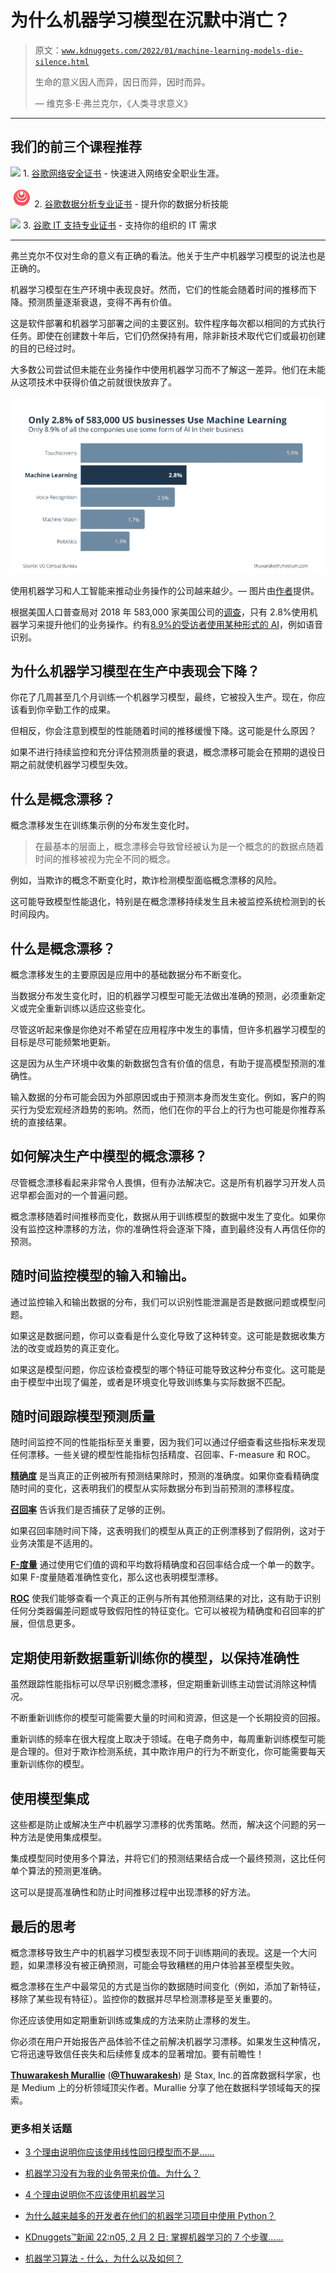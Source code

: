 # 为什么机器学习模型在沉默中消亡？

> 原文：[`www.kdnuggets.com/2022/01/machine-learning-models-die-silence.html`](https://www.kdnuggets.com/2022/01/machine-learning-models-die-silence.html)
> 
> 生命的意义因人而异，因日而异，因时而异。
> 
> — 维克多·E·弗兰克尔，《人类寻求意义》

* * *

## 我们的前三个课程推荐

![](img/0244c01ba9267c002ef39d4907e0b8fb.png) 1\. [谷歌网络安全证书](https://www.kdnuggets.com/google-cybersecurity) - 快速进入网络安全职业生涯。

![](img/e225c49c3c91745821c8c0368bf04711.png) 2\. [谷歌数据分析专业证书](https://www.kdnuggets.com/google-data-analytics) - 提升你的数据分析技能

![](img/0244c01ba9267c002ef39d4907e0b8fb.png) 3\. [谷歌 IT 支持专业证书](https://www.kdnuggets.com/google-itsupport) - 支持你的组织的 IT 需求

* * *

弗兰克尔不仅对生命的意义有正确的看法。他关于生产中机器学习模型的说法也是正确的。

机器学习模型在生产环境中表现良好。然而，它们的性能会随着时间的推移而下降。预测质量逐渐衰退，变得不再有价值。

这是软件部署和机器学习部署之间的主要区别。软件程序每次都以相同的方式执行任务。即使在创建数十年后，它们仍然保持有用，除非新技术取代它们或最初创建的目的已经过时。

大多数公司尝试但未能在业务操作中使用机器学习而不了解这一差异。他们在未能从这项技术中获得价值之前就很快放弃了。

![为什么机器学习模型在沉默中消亡？](img/b3e3d3592e45f2a0e1dc2dfed0237ed4.png)

使用机器学习和人工智能来推动业务操作的公司越来越少。— 图片由[作者](https://linkedin.com/in/thuwarakesh)提供。

根据美国人口普查局对 2018 年 583,000 家美国公司的[调查](https://conference.nber.org/conf_papers/f138039.pdf)，只有 2.8%使用机器学习来提升他们的业务操作。约有[8.9%的受访者使用某种形式的 AI](https://www.wired.com/story/ai-why-not-more-businesses-use/)，例如语音识别。

## 为什么机器学习模型在生产中表现会下降？

你花了几周甚至几个月训练一个机器学习模型，最终，它被投入生产。现在，你应该看到你辛勤工作的成果。

但相反，你会注意到模型的性能随着时间的推移缓慢下降。这可能是什么原因？

如果不进行持续监控和充分评估预测质量的衰退，概念漂移可能会在预期的退役日期之前就使机器学习模型失效。

## 什么是概念漂移？

概念漂移发生在训练集示例的分布发生变化时。

> 在最基本的层面上，概念漂移会导致曾经被认为是一个概念的的数据点随着时间的推移被视为完全不同的概念。

例如，当欺诈的概念不断变化时，欺诈检测模型面临概念漂移的风险。

这可能导致模型性能退化，特别是在概念漂移持续发生且未被监控系统检测到的长时间段内。

## 什么是概念漂移？

概念漂移发生的主要原因是应用中的基础数据分布不断变化。

当数据分布发生变化时，旧的机器学习模型可能无法做出准确的预测，必须重新定义或完全重新训练以适应这些变化。

尽管这听起来像是你绝对不希望在应用程序中发生的事情，但许多机器学习模型的目标是尽可能频繁地更新。

这是因为从生产环境中收集的新数据包含有价值的信息，有助于提高模型预测的准确性。

输入数据的分布可能会因为外部原因或由于预测本身而发生变化。例如，客户的购买行为受宏观经济趋势的影响。然而，他们在你的平台上的行为也可能是你推荐系统的直接结果。

## 如何解决生产中模型的概念漂移？

尽管概念漂移看起来非常令人畏惧，但有办法解决它。这是所有机器学习开发人员迟早都会面对的一个普遍问题。

概念漂移随着时间推移而变化，数据从用于训练模型的数据中发生了变化。如果你没有监控这种漂移的方法，你的准确性将会逐渐下降，直到最终没有人再信任你的预测。

## 随时间监控模型的输入和输出。

通过监控输入和输出数据的分布，我们可以识别性能泄漏是否是数据问题或模型问题。

如果这是数据问题，你可以查看是什么变化导致了这种转变。这可能是数据收集方法的改变或趋势的真正变化。

如果这是模型问题，你应该检查模型的哪个特征可能导致这种分布变化。这可能是由于模型中出现了偏差，或者是环境变化导致训练集与实际数据不匹配。

## 随时间跟踪模型预测质量

随时间监控不同的性能指标至关重要，因为我们可以通过仔细查看这些指标来发现任何漂移。一些关键的模型性能指标包括精度、召回率、F-measure 和 ROC。

[**精确度**](https://developers.google.com/machine-learning/crash-course/classification/precision-and-recall) 是当真正的正例被所有预测结果除时，预测的准确度。如果你查看精确度随时间的变化，这表明我们的模型从实际数据分布到当前预测的漂移程度。

[**召回率**](https://developers.google.com/machine-learning/crash-course/classification/precision-and-recall) 告诉我们是否捕获了足够的正例。

如果召回率随时间下降，这表明我们的模型从真正的正例漂移到了假阴例，这对于业务决策是不适用的。

[**F-度量**](https://link.springer.com/article/10.1007/s10994-021-05964-1) 通过使用它们值的调和平均数将精确度和召回率结合成一个单一的数字。如果 F-度量随着准确性变化，那么这也表明模型漂移。

[**ROC**](https://towardsdatascience.com/understanding-auc-roc-curve-68b2303cc9c5) 使我们能够查看一个真正的正例与所有其他预测结果的对比，这有助于识别任何分类器偏差问题或导致假阳性的特征变化。它可以被视为精确度和召回率的扩展，但信息更多。

## 定期使用新数据重新训练你的模型，以保持准确性

虽然跟踪性能指标可以尽早识别概念漂移，但定期重新训练主动尝试消除这种情况。

不断重新训练你的模型可能需要大量的时间和资源，但这是一个长期投资的回报。

重新训练的频率在很大程度上取决于领域。在电子商务中，每周重新训练模型可能是合理的。但对于欺诈检测系统，其中欺诈用户的行为不断变化，你可能需要每天重新训练你的模型。

## 使用模型集成

这些都是防止或解决生产中机器学习漂移的优秀策略。然而，解决这个问题的另一种方法是使用集成模型。

集成模型同时使用多个算法，并将它们的预测结果结合成一个最终预测，这比任何单个算法的预测更准确。

这可以是提高准确性和防止时间推移过程中出现漂移的好方法。

## 最后的思考

概念漂移导致生产中的机器学习模型表现不同于训练期间的表现。这是一个大问题，如果漂移没有被正确预测，可能会导致糟糕的用户体验甚至模型失败。

概念漂移在生产中最常见的方式是当你的数据随时间变化（例如，添加了新特征，移除了某些现有特征）。监控你的数据并尽早检测漂移是至关重要的。

你还应该使用如定期重新训练或集成的方法来防止漂移的发生。

你必须在用户开始报告产品体验不佳之前解决机器学习漂移。如果发生这种情况，它将迅速导致信任丧失和后续修复成本的显著增加。要有前瞻性！

**[Thuwarakesh Murallie](https://www.linkedin.com/in/thuwarakesh/)** (**[@Thuwarakesh](https://twitter.com/Thuwarakesh)**) 是 Stax, Inc.的首席数据科学家，也是 Medium 上的分析领域顶尖作者。Murallie 分享了他在数据科学领域每天的探索。

### 更多相关话题

+   [3 个理由说明你应该使用线性回归模型而不是……](https://www.kdnuggets.com/2021/08/3-reasons-linear-regression-instead-neural-networks.html)

+   [机器学习没有为我的业务带来价值。为什么？](https://www.kdnuggets.com/2021/12/machine-learning-produce-value-business.html)

+   [4 个理由说明你不应该使用机器学习](https://www.kdnuggets.com/2021/12/4-reasons-shouldnt-machine-learning.html)

+   [为什么越来越多的开发者在他们的机器学习项目中使用 Python？](https://www.kdnuggets.com/2022/01/developers-python-machine-learning-projects.html)

+   [KDnuggets™新闻 22:n05, 2 月 2 日: 掌握机器学习的 7 个步骤……](https://www.kdnuggets.com/2022/n05.html)

+   [机器学习算法 - 什么，为什么以及如何？](https://www.kdnuggets.com/2022/09/machine-learning-algorithms.html)
